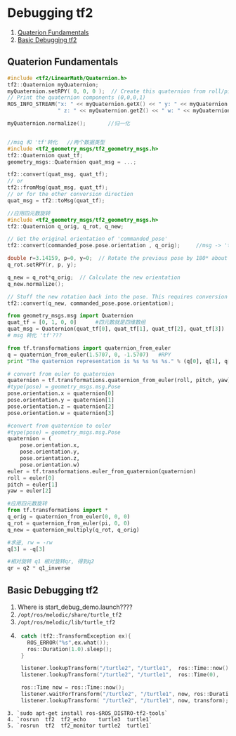# Debugging tf2
1. [Quaterion Fundamentals](http://wiki.ros.org/tf2/Tutorials/Quaternions)
2. [Basic Debugging tf2](http://wiki.ros.org/tf2/Tutorials/Debugging%20tf2%20problems)

## Quaterion Fundamentals
```cpp
#include <tf2/LinearMath/Quaternion.h>
tf2::Quaternion myQuaternion;
myQuaternion.setRPY( 0, 0, 0 );  // Create this quaternion from roll/pitch/yaw (in radians)
// Print the quaternion components (0,0,0,1)
ROS_INFO_STREAM("x: " << myQuaternion.getX() << " y: " << myQuaternion.getY() << 
                " z: " << myQuaternion.getZ() << " w: " << myQuaternion.getW());

myQuaternion.normalize();       //归一化


//msg 和 'tf'转化   //两个数据类型
#include <tf2_geometry_msgs/tf2_geometry_msgs.h>
tf2::Quaternion quat_tf;
geometry_msgs::Quaternion quat_msg = ...;

tf2::convert(quat_msg, quat_tf);
// or
tf2::fromMsg(quat_msg, quat_tf);
// or for the other conversion direction
quat_msg = tf2::toMsg(quat_tf);

//应用四元数旋转
#include <tf2_geometry_msgs/tf2_geometry_msgs.h>
tf2::Quaternion q_orig, q_rot, q_new;

// Get the original orientation of 'commanded_pose'
tf2::convert(commanded_pose.pose.orientation , q_orig);     //msg -> 'tf'

double r=3.14159, p=0, y=0;  // Rotate the previous pose by 180* about X
q_rot.setRPY(r, p, y);

q_new = q_rot*q_orig;  // Calculate the new orientation
q_new.normalize();

// Stuff the new rotation back into the pose. This requires conversion into a msg type
tf2::convert(q_new, commanded_pose.pose.orientation);
```
```python
from geometry_msgs.msg import Quaternion
quat_tf = [0, 1, 0, 0]      #四元数就是四维数组
quat_msg = Quaternion(quat_tf[0], quat_tf[1], quat_tf[2], quat_tf[3])   #TF -> msg
# msg 转化 'tf'???

from tf.transformations import quaternion_from_euler
q = quaternion_from_euler(1.5707, 0, -1.5707)   #RPY
print "The quaternion representation is %s %s %s %s." % (q[0], q[1], q[2], q[3])

# convert from euler to quaternion
quaternion = tf.transformations.quaternion_from_euler(roll, pitch, yaw)
#type(pose) = geometry_msgs.msg.Pose
pose.orientation.x = quaternion[0]
pose.orientation.y = quaternion[1]
pose.orientation.z = quaternion[2]
pose.orientation.w = quaternion[3]

#convert from quaternion to euler
#type(pose) = geometry_msgs.msg.Pose
quaternion = (
    pose.orientation.x,
    pose.orientation.y,
    pose.orientation.z,
    pose.orientation.w)
euler = tf.transformations.euler_from_quaternion(quaternion)
roll = euler[0]
pitch = euler[1]
yaw = euler[2]

#应用四元数旋转
from tf.transformations import *
q_orig = quaternion_from_euler(0, 0, 0)
q_rot = quaternion_from_euler(pi, 0, 0)
q_new = quaternion_multiply(q_rot, q_orig)

#求逆, rw = -rw
q[3] = -q[3]

#相对旋转 q1 相对旋转qr, 得到q2
qr = q2 * q1_inverse
```

## Basic Debugging tf2
1. Where is start_debug_demo.launch????
2. `/opt/ros/melodic/share/turtle_tf2`
3. `/opt/ros/melodic/lib/turtle_tf2`
2. ```cpp
    catch (tf2::TransformException ex){
      ROS_ERROR("%s",ex.what());
      ros::Duration(1.0).sleep();
    }

    listener.lookupTransform("/turtle2", "/turtle1",  ros::Time::now()-ros::Duration(0.1), transform);
    listener.lookupTransform("/turtle2", "/turtle1",  ros::Time(0),                        transform);

    ros::Time now = ros::Time::now();
    listener.waitForTransform("/turtle2", "/turtle1", now, ros::Duration(1.0));
    listener.lookupTransform( "/turtle2", "/turtle1", now, transform);
```
3. `sudo apt-get install ros-$ROS_DISTRO-tf2-tools`
4. `rosrun  tf2  tf2_echo    turtle3  turtle1`
5. `rosrun  tf2  tf2_monitor turtle2  turtle1`